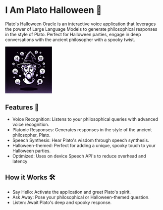 # I Am Plato Halloween 🎃

Plato's Halloween Oracle is an interactive voice application that leverages the power of Large Language Models to generate philosophical responses in the style of Plato. Perfect for Halloween parties, engage in deep conversations with the ancient philosopher with a spooky twist.

<img src="public/images/PlatoHalloween.webp" width="30%" height="30%">

## Features 🌟

- Voice Recognition: Listens to your philosophical queries with advanced voice recognition.
- Platonic Responses: Generates responses in the style of the ancient philosopher, Plato.
- Speech Synthesis: Hear Plato's wisdom through speech synthesis.
- Halloween-themed: Perfect for adding a unique, spooky touch to your Halloween parties.
- Optimized: Uses on device Speech API's to reduce overhead and latency

## How it Works 🛠️

- Say Hello: Activate the application and greet Plato's spirit.
- Ask Away: Pose your philosophical or Halloween-themed question.
- Listen: Await Plato's deep and spooky response.
